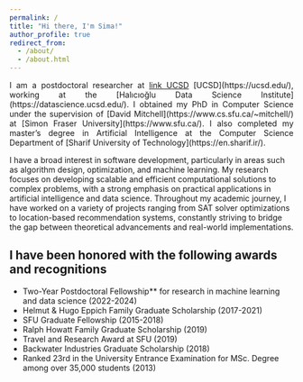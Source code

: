 ```yaml
---
permalink: /
title: "Hi there, I'm Sima!"
author_profile: true
redirect_from: 
  - /about/
  - /about.html
---
```


<p style="text-align: justify;">
I am a postdoctoral researcher at <a href="[url](https://ucsd.edu/)">link UCSD</a> [UCSD](https://ucsd.edu/), working at the [Halıcıoğlu Data Science Institute](https://datascience.ucsd.edu/). I obtained my PhD in Computer Science under the supervision of [David Mitchell](https://www.cs.sfu.ca/~mitchell/) at [Simon Fraser University](https://www.sfu.ca/). I also completed my master’s degree in Artificial Intelligence at the Computer Science Department of [Sharif University of Technology](https://en.sharif.ir/).<br>

I have a broad interest in software development, particularly in areas such as algorithm design, optimization, and machine learning. My research focuses on developing scalable and efficient computational solutions to complex problems, with a strong emphasis on practical applications in artificial intelligence and data science. Throughout my academic journey, I have worked on a variety of projects ranging from SAT solver optimizations to location-based recommendation systems, constantly striving to bridge the gap between theoretical advancements and real-world implementations.
</p>


I have been honored with the following awards and recognitions
------

- Two-Year Postdoctoral Fellowship** for research in machine learning and data science (2022-2024)
- Helmut & Hugo Eppich Family Graduate Scholarship (2017-2021)
- SFU Graduate Fellowship (2015-2018)
- Ralph Howatt Family Graduate Scholarship (2019)
- Travel and Research Award at SFU (2019)
- Backwater Industries Graduate Scholarship (2018)
- Ranked 23rd in the University Entrance Examination for MSc. Degree among over 35,000 students (2013)

